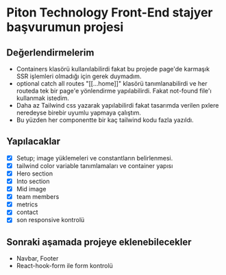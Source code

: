 # Piton Technology Front-End stajyer başvurumun projesi

## Değerlendirmelerim

- Containers klasörü kullanılabilirdi fakat bu projede page'de karmaşık SSR işlemleri olmadığı için gerek duymadım.
- optional catch all routes "[[...home]]" klasörü tanımlanabilirdi ve her routeda tek bir page'e yönlendirme yapılabilirdi. Fakat not-found file'ı kullanmak istedim.
- Daha az Tailwind css yazarak yapılabilirdi fakat tasarımda verilen pxlere neredeyse birebir uyumlu yapmaya çalıştım.
- Bu yüzden her componentte bir kaç tailwind kodu fazla yazıldı.

## Yapılacaklar

- [x] Setup; image yüklemeleri ve constantların belirlenmesi.
- [x] tailwind color variable tanımlamaları ve container yapısı
- [x] Hero section
- [x] Into section
- [x] Mid image
- [x] team members
- [x] metrics
- [x] contact
- [x] son responsive kontrolü

## Sonraki aşamada projeye eklenebilecekler

- Navbar, Footer
- React-hook-form ile form kontrolü
